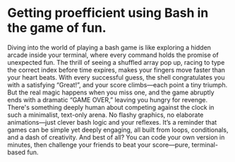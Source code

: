 # Getting proefficient using Bash in the game of fun.


Diving into the world of playing a bash game is like exploring a hidden arcade inside your terminal, where every command holds the promise of unexpected fun. The thrill of seeing a shuffled array pop up, racing to type the correct index before time expires, makes your fingers move faster than your heart beats. With every successful guess, the shell congratulates you with a satisfying “Great!”, and your score climbs—each point a tiny triumph. But the real magic happens when you miss one, and the game abruptly ends with a dramatic “GAME OVER,” leaving you hungry for revenge. There's something deeply human about competing against the clock in such a minimalist, text-only arena. No flashy graphics, no elaborate animations—just clever bash logic and your reflexes. It’s a reminder that games can be simple yet deeply engaging, all built from loops, conditionals, and a dash of creativity. And best of all? You can code your own version in minutes, then challenge your friends to beat your score—pure, terminal-based fun. 
